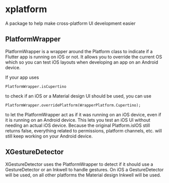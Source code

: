 # xplatform

A package to help make cross-platform UI development easier

## PlatformWrapper

PlatformWrapper is a wrapper around the Platform class to indicate if a Flutter app is running on iOS or not.
It allows you to override the current OS which so you can test iOS layouts when developing an app on an Android device.

If your app uses

```
PlatformWrapper.isCupertino
```

to check if an iOS or a Material design UI should be used, you can use

```
PlatformWrapper.overridePlatform(WrapperPlatform.Cupertino);
```

to let the PlatformWrapper act as if it was running on an iOS device, even if it is running on an Android device.
This lets you test an iOS UI without needing an actual iOS device. Because the original Platform.isIOS still returns false, everything related to permissions, platform channels, etc. will still keep working on your Android device.

## XGestureDetector

XGestureDetector uses the PlatformWrapper to detect if it should use a GestureDetector or an Inkwell to handle gestures.
On iOS a GestureDetector will be used, on all other platforms the Material design Inkwell will be used.